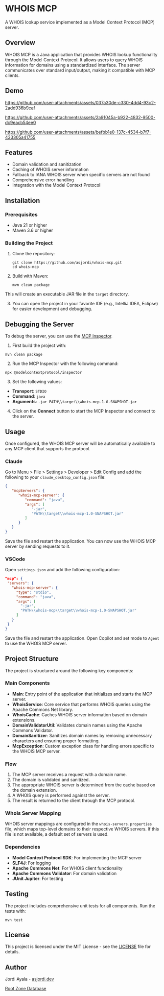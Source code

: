 # WHOIS MCP

A WHOIS lookup service implemented as a Model Context Protocol (MCP) server.

## Overview

WHOIS MCP is a Java application that provides WHOIS lookup functionality through the Model Context Protocol. It allows users to query WHOIS information for domains using a standardized interface. The server communicates over standard input/output, making it compatible with MCP clients.

## Demo

https://github.com/user-attachments/assets/037a30de-c330-4dd4-93c2-2add936b9caf

https://github.com/user-attachments/assets/2a91045a-b922-4832-9500-dc9eacb54ee0

https://github.com/user-attachments/assets/befbb1e0-137c-4534-b7f7-433305a41755

## Features

- Domain validation and sanitization
- Caching of WHOIS server information
- Fallback to IANA WHOIS server when specific servers are not found
- Comprehensive error handling
- Integration with the Model Context Protocol

## Installation

### Prerequisites

- Java 21 or higher
- Maven 3.6 or higher

### Building the Project

1. Clone the repository:
   ```
   git clone https://github.com/asjordi/whois-mcp.git
   cd whois-mcp
   ```

2. Build with Maven:
   ```
   mvn clean package
   ```
   
This will create an executable JAR file in the `target` directory.

3. You can open the project in your favorite IDE (e.g., IntelliJ IDEA, Eclipse) for easier development and debugging.

## Debugging the Server

To debug the server, you can use the [MCP Inspector](https://github.com/modelcontextprotocol/inspector).

1. First build the project with:

```
mvn clean package
```

2. Run the MCP Inspector with the following command:

```
npx @modelcontextprotocol/inspector
```

3. Set the following values:
- **Transport**: `STDIO`
- **Command**: `java`
- **Arguments**: `-jar PATH\\target\\whois-mcp-1.0-SNAPSHOT.jar`

4. Click on the **Connect** button to start the MCP Inspector and connect to the server.

## Usage

Once configured, the WHOIS MCP server will be automatically available to any MCP client that supports the protocol.

### Claude

Go to Menu > File > Settings > Developer > Edit Config and add the following to your `claude_desktop_config.json` file:

```json
{
   "mcpServers": {
      "whois-mcp-server": {
         "command": "java",
         "args": [
            "-jar",
            "PATH\\target\\whois-mcp-1.0-SNAPSHOT.jar"
         ]
      }
   }
}
```

Save the file and restart the application. You can now use the WHOIS MCP server by sending requests to it.

### VSCode

Open `settings.json` and add the following configuration:

```json
"mcp": {
 "servers": {
   "whois-mcp-server": {
     "type": "stdio",
     "command": "java",
     "args": [
       "-jar",
       "PATH\\whois-mcp\\target\\whois-mcp-1.0-SNAPSHOT.jar"
     ]
   }
 }
}
```

Save the file and restart the application. Open Copilot and set mode to `Agent` to use the WHOIS MCP server.

## Project Structure

The project is structured around the following key components:

### Main Components

- **Main**: Entry point of the application that initializes and starts the MCP server.
- **WhoisService**: Core service that performs WHOIS queries using the Apache Commons Net library.
- **WhoisCache**: Caches WHOIS server information based on domain extensions.
- **DomainValidatorUtil**: Validates domain names using the Apache Commons Validator.
- **DomainSanitizer**: Sanitizes domain names by removing unnecessary characters and ensuring proper formatting.
- **McpException**: Custom exception class for handling errors specific to the WHOIS MCP server.

### Flow

1. The MCP server receives a request with a domain name.
2. The domain is validated and sanitized.
3. The appropriate WHOIS server is determined from the cache based on the domain extension.
4. A WHOIS query is performed against the server.
5. The result is returned to the client through the MCP protocol.

### Whois Server Mapping

WHOIS server mappings are configured in the `whois-servers.properties` file, which maps top-level domains to their respective WHOIS servers. If this file is not available, a default set of servers is used.

### Dependencies

- **Model Context Protocol SDK**: For implementing the MCP server
- **SLF4J**: For logging
- **Apache Commons Net**: For WHOIS client functionality
- **Apache Commons Validator**: For domain validation
- **JUnit Jupiter**: For testing

## Testing

The project includes comprehensive unit tests for all components. Run the tests with:

```
mvn test
```

## License

This project is licensed under the MIT License - see the [LICENSE](LICENSE) file for details.

## Author

Jordi Ayala - [asjordi.dev](https://asjordi.dev)

[Root Zone Database](https://www.iana.org/domains/root/db)
